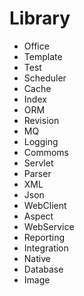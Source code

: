 # Library

* Office
* Template
* Test
* Scheduler
* Cache
* Index
* ORM
* Revision
* MQ
* Logging
* Commoms
* Servlet
* Parser
* XML
* Json
* WebClient
* Aspect
* WebService
* Reporting
* Integration
* Native
* Database
* Image

